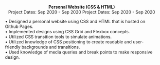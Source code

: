 <p align="center">
  <span><strong>Personal Website (CSS & HTML)</strong></span>
  <br>
  <span>Project Dates: Sep 2020 - Sep 2020</span>
  <span>Project Dates: Sep 2020 - Sep 2020</span>
</p>
• Designed a personal website using CSS and HTML that is hosted on Github Pages.
 <br>
• Implemented designs using CSS Grid and Flexbox concepts.
 <br>
• Utilized CSS transition tools to simulate animations.
<br>
• Utilized knowledge of CSS positioning to create readable and user-friendly backgrounds and transitions.
<br>
• Used knowledge of media queries and break points to make responsive design.

